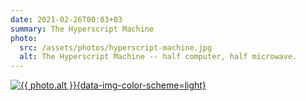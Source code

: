 ```yaml
---
date: 2021-02-26T00:03+03
summary: The Hyperscript Machine
photo:
  src: /assets/photos/hyperscript-machine.jpg
  alt: The Hyperscript Machine -- half computer, half microwave.
---
```


[![{{ photo.alt }}]({{photo.src}}){data-img-color-scheme=light}]({{photo.src}})
